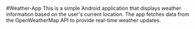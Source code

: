 #Weather-App
This is a simple Android application that displays weather information based on the user's current location. The app fetches data from the OpenWeatherMap API to provide real-time weather updates.
